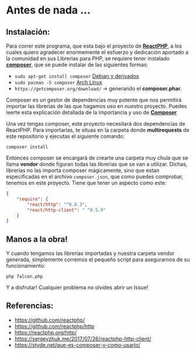 # Antes de nada ...

## Instalación:

Para correr este programa, que esta bajo el proyecto de [**ReactPHP**](https://github.com/reactphp/), a los cuales quiero agradecer enormemente el esfuerzo y dedicación aportado a la comunidad en sus Librerias para PHP, se requiere tener instalado [**composer**](https://getcomposer.org/doc/03-cli.md), que se puede instalar de las siguientes formas:

- `sudo apt-get install composer` [Debian y derivados](https://packages.debian.org/stretch/php/composer)
- `sudo pacman -S composer` [Arch Linux](https://www.archlinux.org/packages/extra/any/composer/) 
- `https://getcomposer.org/download/` -> generando el **composer.phar**.

Composer es un gestor de dependencias muy potente que nos permitirá importar las librerias de las que hagamos uso en nuestro proyecto. Puedes leerte esta explicación detallada de la importancia y uso de [**Composer**](https://styde.net/que-es-composer-y-como-usarlo/) 


Una vez tengas composer, este proyecto necesitará dos dependencias de ReactPHP. Para importarlas, te situas en la carpeta donde **multirequests** de este repositorio y ejecutas el siguiente comando:

`composer install`

Entonces composer se encargará de crearte una carpeta muy chula que se llama **vendor** donde figuran todas las librerías que se van a utilizar. Dichas, librerías no las importa composer mágicamente, sino que estan especificadas en el archivo `composer.json`, que como puedes comprobar, tenemos en este proyecto. Tiene que tener un aspecto como este:

```json
{
    "require": {
        "react/http": "^0.8.3",
        "react/http-client": " ^0.5.9"
    }
}
```

## Manos a la obra!

Y cuando tengamos las librerías importadas y nuestra carpeta vendor generada, simplemente corremos el pequeño script para asegurarnos de su funcionamiento:

`php falcon.php`

Y a disfrutar! Cualquier problema no olvides abrir un Issue!


## Referencias:

- https://github.com/reactphp/
- https://github.com/reactphp/http
- https://reactphp.org/http/
- https://sergeyzhuk.me/2017/07/26/reactphp-http-client/
- https://styde.net/que-es-composer-y-como-usarlo/
